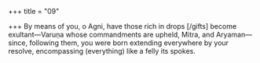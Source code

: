 +++
title = "09"

+++
By means of you, o Agni, have those rich in drops [/gifts] become  exultant—Varuṇa whose commandments are upheld, Mitra, and
Aryaman—
since, following them, you were born extending everywhere by your  resolve, encompassing (everything) like a felly its spokes.